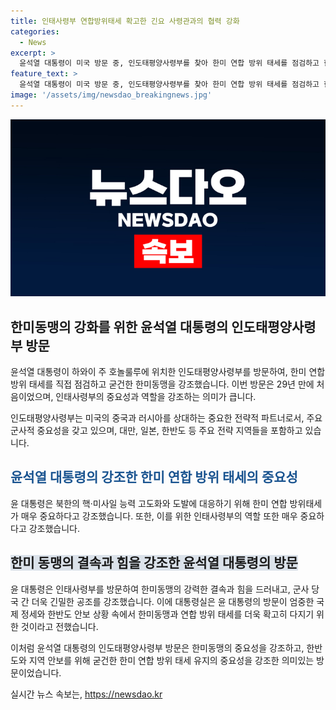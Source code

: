 ```yaml
---
title: 인태사령부 연합방위태세 확고한 긴요 사령관과의 협력 강화
categories:
  - News
excerpt: >
  윤석열 대통령이 미국 방문 중, 인도태평양사령부를 찾아 한미 연합 방위 태세를 점검하고 한미동맹을 강조했다. 인태사령부는 중국을 견제하는 데 중요한 역할을 하며, 윤 대통령은 29년 만에 이곳을 방문한 첫 한국 대통령이다. 윤 대통령은 안보를 강조하며 인태사령부 장병과 만나 한미동맹의 중요성을 강조했다. 또한, 이 방문은 한미동맹의 결속과 힘을 강조하기 위한 것으로 북대서양조약기구(NATO) 정상회의 참석 전에 이뤄졌다.
feature_text: >
  윤석열 대통령이 미국 방문 중, 인도태평양사령부를 찾아 한미 연합 방위 태세를 점검하고 한미동맹을 강조했다. 인태사령부는 중국을 견제하는 데 중요한 역할을 하며, 윤 대통령은 29년 만에 이곳을 방문한 첫 한국 대통령이다. 윤 대통령은 안보를 강조하며 인태사령부 장병과 만나 한미동맹의 중요성을 강조했다. 또한, 이 방문은 한미동맹의 결속과 힘을 강조하기 위한 것으로 북대서양조약기구(NATO) 정상회의 참석 전에 이뤄졌다.
image: '/assets/img/newsdao_breakingnews.jpg'
---
```


<p><img src="/assets/img/newsdao_breakingnews.jpg" alt="flaretime 속보" /></p>

<h2 data-ke-size="size26">한미동맹의 강화를 위한 윤석열 대통령의 인도태평양사령부 방문</h2>

<p>윤석열 대통령이 하와이 주 호놀룰루에 위치한 인도태평양사령부를 방문하여, 한미 연합 방위 태세를 직접 점검하고 굳건한 한미동맹을 강조했습니다. 이번 방문은 29년 만에 처음이었으며, 인태사령부의 중요성과 역할을 강조하는 의미가 큽니다.</p>

<p data-ke-size="size16">인도태평양사령부는 미국의 중국과 러시아를 상대하는 중요한 전략적 파트너로서, 주요 군사적 중요성을 갖고 있으며, 대만, 일본, 한반도 등 주요 전략 지역들을 포함하고 있습니다.</p>

<h2><b><span style="color: #1a5490;">윤석열 대통령의 강조한 한미 연합 방위 태세의 중요성</span></b></h2>

<p>윤 대통령은 북한의 핵·미사일 능력 고도화와 도발에 대응하기 위해 한미 연합 방위태세가 매우 중요하다고 강조했습니다. 또한, 이를 위한 인태사령부의 역할 또한 매우 중요하다고 강조했습니다.</p>

<h2><b><span style="background-color: #21538527;">한미 동맹의 결속과 힘을 강조한 윤석열 대통령의 방문</span></b></h2>

<p>윤 대통령은 인태사령부를 방문하여 한미동맹의 강력한 결속과 힘을 드러내고, 군사 당국 간 더욱 긴밀한 공조를 강조했습니다. 이에 대통령실은 윤 대통령의 방문이 엄중한 국제 정세와 한반도 안보 상황 속에서 한미동맹과 연합 방위 태세를 더욱 확고히 다지기 위한 것이라고 전했습니다.</p>

<p>이처럼 윤석열 대통령의 인도태평양사령부 방문은 한미동맹의 중요성을 강조하고, 한반도와 지역 안보를 위해 굳건한 한미 연합 방위 태세 유지의 중요성을 강조한 의미있는 방문이었습니다.</p>
실시간 뉴스 속보는, <a href="https://newsdao.kr" rel="dofollow">https://newsdao.kr</a>


